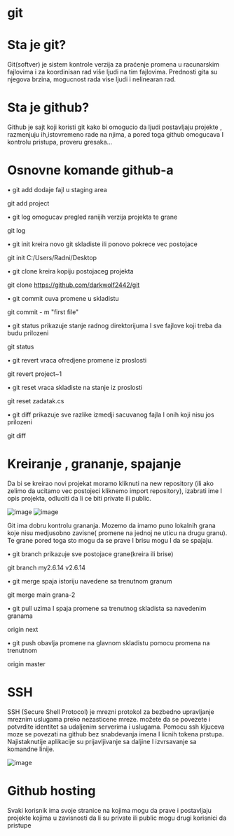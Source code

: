 # git

# Sta je git?

Git(softver) je sistem kontrole verzija za praćenje promena u racunarskim fajlovima i za koordinisan rad više ljudi na tim fajlovima. Prednosti gita su njegova brzina, mogucnost rada vise ljudi i nelinearan rad.

# Sta je github?

Github je sajt koji koristi git kako bi omogucio da ljudi postavljaju projekte , razmenjuju ih,istovremeno rade na njima, a pored toga github omogucava I kontrolu pristupa, proveru gresaka…

# Osnovne komande github-a

•	git add dodaje fajl u staging area 

git add project

•	git log omogucav pregled ranijih verzija projekta te grane

git log

•	git init kreira novo git skladiste ili ponovo pokrece vec postojace

git init C:/Users/Radni/Desktop

•	git clone kreira kopiju postojaceg projekta

git clone https://github.com/darkwolf2442/git

•	git commit cuva promene u skladistu

git commit - m "first file"

•	git status prikazuje stanje radnog direktorijuma I sve fajlove koji treba da budu prilozeni

git status

•	git revert vraca ofredjene promene iz proslosti

git revert project~1

•	git reset vraca skladiste na stanje iz proslosti

git reset zadatak.cs

•	git diff prikazuje sve razlike izmedji sacuvanog fajla I onih koji nisu jos prilozeni

git diff

# Kreiranje , grananje, spajanje

Da bi se kreirao novi projekat moramo kliknuti na new repository (ili ako zelimo da ucitamo vec postojeci kliknemo import repository), izabrati ime I opis projekta, odluciti da li ce biti private ili public. 

![image](https://user-images.githubusercontent.com/119406841/204519925-f68aebc3-9a28-4dca-8d1f-d7fefe112b86.png) 
![image](https://user-images.githubusercontent.com/119406841/204520090-440c4b7e-ee00-479c-9a8d-d44de4e0ee2a.png)

Git ima dobru kontrolu grananja. Mozemo da imamo puno lokalnih grana koje nisu medjusobno zavisne( promene na jednoj ne uticu na drugu granu). Te grane pored toga sto mogu da se prave I brisu mogu I da se spajaju. 

•	git branch prikazuje sve postojace grane(kreira ili brise)

git branch my2.6.14 v2.6.14

•	git merge spaja istoriju navedene sa trenutnom granum

git merge main grana-2

•	git pull uzima I spaja promene sa trenutnog skladista sa navedenim granama

origin next

•	git push obavlja promene na glavnom skladistu pomocu promena na trenutnom

origin master
# SSH

SSH (Secure Shell Protocol) je mrezni protokol za bezbedno upravljanje mreznim uslugama preko nezasticene mreze. možete da se povezete i potvrdite identitet sa udaljenim serverima i uslugama. Pomocu ssh kljuceva moze se povezati na github bez snabdevanja imena I licnih tokena prstupa. Najistaknutije aplikacije su prijavljivanje sa daljine I izvrsavanje sa komandne linije.

![image](https://user-images.githubusercontent.com/119406841/204524730-d54014d8-fd36-43e1-a3a5-da1d14233449.png)

# Github hosting

Svaki korisnik ima svoje stranice na kojima mogu da prave i postavljaju projekte kojima u zavisnosti da li su private ili public mogu drugi korisnici da pristupe



